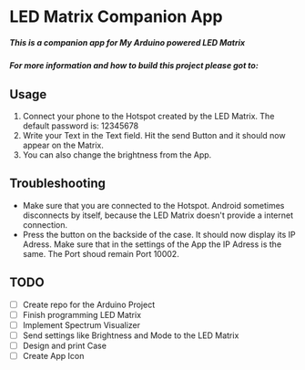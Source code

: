 # LED Matrix Companion App
##### This is a companion app for My Arduino powered LED Matrix
##### For more information and how to build this project please got to: 

## Usage 

1. Connect your phone to the Hotspot created by the LED Matrix. The default password is: 12345678
2. Write your Text in the Text field. Hit the send Button and it should now appear on the Matrix.
3. You can also change the brightness from the App. 

## Troubleshooting

- Make sure that you are connected to the Hotspot. Android sometimes disconnects by itself, because the LED Matrix doesn't provide a internet connection.
- Press the button on the backside of the case. It should now display its IP Adress. Make sure that in the settings of the App the IP Adress is the same. The Port shoud 
  remain Port 10002.
  
## TODO
  - [ ] Create repo for the Arduino Project
  - [ ] Finish programming LED Matrix
  - [ ] Implement Spectrum Visualizer 
  - [ ] Send settings like Brightness and Mode to the LED Matrix
  - [ ] Design and print Case
  - [ ] Create App Icon
